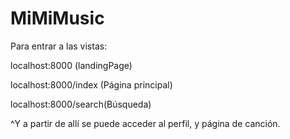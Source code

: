 # MiMiMusic

Para entrar a las vistas:

localhost:8000 (landingPage)

localhost:8000/index (Página principal)

localhost:8000/search(Búsqueda)

^Y a partir de allí se puede acceder al perfil, y página de canción.
